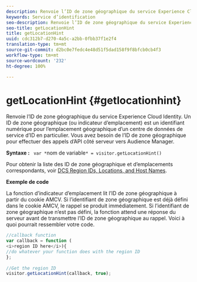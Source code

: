 ```yaml
---
description: Renvoie l’ID de zone géographique du service Experience Cloud Identity. Un ID de zone géographique (ou indicateur d’emplacement) est un identifiant numérique pour l’emplacement géographique d’un centre de données de service d’ID en particulier. Vous avez besoin de l’ID de zone géographique pour effectuer des appels d’API côté serveur vers Audience Manager.
keywords: Service d’identification
seo-description: Renvoie l’ID de zone géographique du service Experience Cloud Identity. Un ID de zone géographique (ou indicateur d’emplacement) est un identifiant numérique pour l’emplacement géographique d’un centre de données de service d’ID en particulier. Vous avez besoin de l’ID de zone géographique pour effectuer des appels d’API côté serveur vers Audience Manager.
seo-title: getLocationHint
title: getLocationHint
uuid: cdc312b7-d270-4a5c-a2bb-0fbb37f1e2f4
translation-type: tm+mt
source-git-commit: d2bc0e7fedc4e48d51f5dad158f9f8bfcb0cb4f3
workflow-type: tm+mt
source-wordcount: '232'
ht-degree: 100%

---
```



# getLocationHint {#getlocationhint}

Renvoie l’ID de zone géographique du service Experience Cloud Identity. Un ID de zone géographique (ou indicateur d’emplacement) est un identifiant numérique pour l’emplacement géographique d’un centre de données de service d’ID en particulier. Vous avez besoin de l’ID de zone géographique pour effectuer des appels d’API côté serveur vers Audience Manager.

**Syntaxe :** ` var *`nom de variable`* = visitor.getLocationHint()`

Pour obtenir la liste des ID de zone géographique et d’emplacements correspondants, voir [DCS Region IDs, Locations, and Host Names](https://docs.adobe.com/content/help/fr-FR/audience-manager/user-guide/api-and-sdk-code/dcs/dcs-api-reference/dcs-regions.html).

**Exemple de code**

La fonction d’indicateur d’emplacement lit l’ID de zone géographique à partir du cookie AMCV. Si l’identifiant de zone géographique est déjà défini dans le cookie AMCV, le rappel se produit immédiatement. Si l’identifiant de zone géographique n’est pas défini, la fonction attend une réponse du serveur avant de transmettre l’ID de zone géographique au rappel. Voici à quoi pourrait ressembler votre code.

```js
//callback function 
var callback = function ( 
<i>region ID here</i>){ 
//do whatever your function does with the region ID 
}; 
 
//Get the region ID 
visitor.getLocationHint(callback, true); 
```

